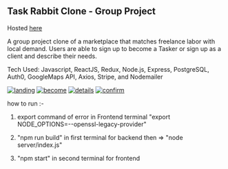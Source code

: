 ## Task Rabbit Clone - Group Project

Hosted <a href="https://rabbit-clone.fun/" alt="https://rabbit-clone.fun">here</a>

A group project clone of a marketplace that matches freelance
labor with local demand. Users are able to sign up to become a
Tasker or sign up as a client and describe their needs.

Tech Used: Javascript, ReactJS, Redux, Node.js, Express,
PostgreSQL, Auth0, GoogleMaps API, Axios, Stripe, and Nodemailer

<a href="https://i.imgur.com/AJX59Ra.png" alt="profile"><img src="https://i.imgur.com/AJX59Ra.png" alt="landing" /></a>
<a href="https://i.imgur.com/YncGU7e.png" alt="profile"><img src="https://i.imgur.com/YncGU7e.png" alt="become" /></a>
<a href="https://i.imgur.com/m9SOK3C.png" alt="profile"><img src="https://i.imgur.com/m9SOK3C.png" alt="details" /></a>
<a href="https://i.imgur.com/VRMJDPW.png" alt="profile"><img src="https://i.imgur.com/VRMJDPW.png" alt="confirm" /></a>


how to run :- 
1. export command of error in Frontend terminal "export NODE_OPTIONS=--openssl-legacy-provider"

2. "npm run build" in first terminal for backend then =>  "node server/index.js" 

3. "npm start" in second terminal for frontend
